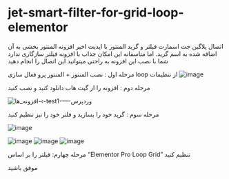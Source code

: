 # jet-smart-filter-for-grid-loop-elementor
اتصال پلاگین جت اسمارت فیلتر و گرید المنتور
با اپدیت اخیر افزونه المنتور بخشی به آن اضافه شده به اسم گرید. اما متاسفانه این امکان جذاب با افزونه فیلتر سازگاری ندارد
شما با نصب این افزونه به راحتی میتوانید این اتصال را انجام دهید

مرحله اول : نصب المنتور + المنتور پرو 
فعال سازی loop از تنظیمات
![image](https://github.com/farshidzahedi/jet-smart-filter-for-grid-loop-elementor/assets/68387753/8caa4c8e-0bfd-432e-aa61-24e5db6f797f)


مرحله دوم : افزونه را از گیت هاب دانلود کنید و نصب کنید

![افزونه_ها-‹-test1-—-وردپرس](https://github.com/farshidzahedi/jet-smart-filter-for-grid-loop-elementor/assets/68387753/589a7440-9396-495d-8a9d-c27b896a0ace)

مرحله سوم : گرید خود را بسازید و فلتر خود را نیز تنظیم کنید

![image](https://github.com/farshidzahedi/jet-smart-filter-for-grid-loop-elementor/assets/68387753/778c5a74-c7df-460e-9e27-a0f1df050972)

![image](https://github.com/farshidzahedi/jet-smart-filter-for-grid-loop-elementor/assets/68387753/2b65d48c-8281-4f87-b672-3b6ce6c2d4e2)
![image](https://github.com/farshidzahedi/jet-smart-filter-for-grid-loop-elementor/assets/68387753/bd989858-4888-4e81-a79a-72e4e5bb8421)
![image](https://github.com/farshidzahedi/jet-smart-filter-for-grid-loop-elementor/assets/68387753/e6217427-6a40-439c-acfe-3c454d913121)

مرحله چهارم:  فیلتر را بر اساس  “Elementor Pro Loop Grid” تنظیم کنید

موفق باشید



